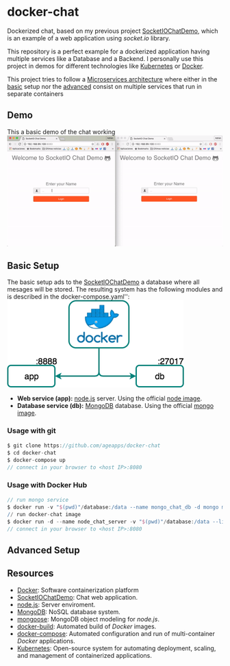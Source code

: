 # docker-chat

Dockerized chat, based on my previous project [SocketIOChatDemo], which is an example of a web application using *socket.io* library.

This repository is a perfect example for a dockerized application having multiple services like a Database and a Backend. I personally use this project in demos for different technologies like [Kubernetes] or [Docker].

This project tries to follow a [Microservices architecture] where either in the [basic](#basic) setup nor the [advanced](#advanced)  consist on multiple services that run in separate containers



## Demo

This a basic demo of the chat working
![demo](https://github.com/ageapps/docker-chat/blob/master/art/chat_demo.gif?raw=true)

<a name='basic'></a>

## Basic Setup
The basic setup ads to the [SocketIOChatDemo] a database where all mesages will be stored. The resulting system has the following modules and is described in the docker-compose.yaml'':
![basic](https://github.com/ageapps/docker-chat/blob/master/art/arch_1.png?raw=true)

+ __Web service (app):__ [node.js] server. Using the official [node image].
+ __Database service (db):__ [MongoDB] database. Using the official [mongo image].


### Usage with git

```groovy
$ git clone https://github.com/ageapps/docker-chat
$ cd docker-chat
$ docker-compose up
// connect in your browser to <host IP>:8080
```
### Usage with Docker Hub

```groovy
// run mongo service
$ docker run -v "$(pwd)"/database:/data --name mongo_chat_db -d mongo mongod --smallfiles
// run docker-chat image
$ docker run -d --name node_chat_server -v "$(pwd)"/database:/data --link mongo_chat_db:db -p 8080:4000 ageapps/docker-chat
// connect in your browser to <host IP>:8080
```


<a name='advanced'></a>

## Advanced Setup



## Resources
+ [Docker]: Software containerization platform
+ [SocketIOChatDemo]: Chat web application.
+ [node.js]: Server enviroment.
+ [MongoDB]: NoSQL database system.
+ [mongoose]: MongoDB object modeling for *node.js*.
+ [docker-build]: Automated build of *Docker* images.
+ [docker-compose]: Automated configuration and run of multi-container *Docker* applications.
+ [Kubernetes]: Open-source system for automating deployment, scaling, and management of containerized applications.


[here]: http://swarm1397.cloudhero.io:8080/
[Microservices architecture]: http://microservices.io/patterns/microservices.html
[SocketIOChatDemo]: https://github.com/ageapps/SocketIOChatDemo.git
[node image]: https://hub.docker.com/_/node/
[mongo image]: https://hub.docker.com/_/mongo/
[MongoDB]: https://www.mongodb.com
[mongoose]: http://mongoosejs.com/index.html
[node.js]: http://nodejs.org
[Docker]: https://docs.docker.com/
[docker-compose]:https://docs.docker.com/compose/compose-file/
[docker-build]:https://docs.docker.com/engine/reference/builder/
[Kubernetes]:https://kubernetes.io/
